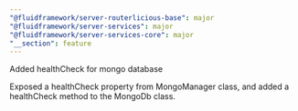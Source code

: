 ```yaml
---
"@fluidframework/server-routerlicious-base": major
"@fluidframework/server-services": major
"@fluidframework/server-services-core": major
"__section": feature
---
```


Added healthCheck for mongo database

Exposed a healthCheck property from MongoManager class, and added a healthCheck method to the MongoDb class.
